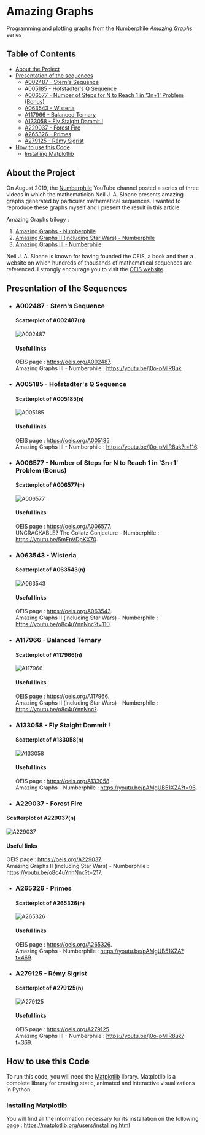 # Amazing Graphs

Programming and plotting graphs from the Numberphile *Amazing Graphs* series

## Table of Contents

* [About the Project](#about-the-project)
* [Presentation of the sequences](#presentation-of-the-sequences)
  * [A002487 - Stern's Sequence](#a002487---sterns-sequence)
  * [A005185 - Hofstadter's Q Sequence](#a005185---hofstadters-q-sequence)
  * [A006577 - Number of Steps for N to Reach 1 in '3n+1' Problem (Bonus)](#a006577---number-of-steps-for-n-to-reach-1-in-3n1-problem-bonus)
  * [A063543 - Wisteria](#a063543---wisteria)
  * [A117966 - Balanced Ternary](#a117966---balanced-ternary)
  * [A133058 - Fly Staight Dammit !](#a133058---fly-staight-dammit-)
  * [A229037 - Forest Fire](#a229037---forest-fire)
  * [A265326 - Primes](#a265326---primes)
  * [A279125 - Rémy Sigrist](#a279125---rémy-sigrist)
* [How to use this Code](#how-to-use-this-code)
  * [Installing Matplotlib](#installing-matplotlib)

## About the Project

On August 2019, the [Numberphile](https://www.youtube.com/user/numberphile/) YouTube channel posted a series of three videos in which the mathematician Neil J. A. Sloane presents amazing graphs generated by particular mathematical sequences.
I wanted to reproduce these graphs myself and I present the result in this article.

Amazing Graphs trilogy :
  
  1. [Amazing Graphs - Numberphile](https://youtu.be/pAMgUB51XZA)
  2. [Amazing Graphs II (including Star Wars) - Numberphile](https://youtu.be/o8c4uYnnNnc)
  3. [Amazing Graphs III - Numberphile](https://youtu.be/j0o-pMIR8uk)

Neil J. A. Sloane is known for having founded the OEIS, a book and then a website on which hundreds of thousands of mathematical sequences are referenced. I strongly encourage you to visit the [OEIS website](https://oeis.org/).

## Presentation of the Sequences

* ### A002487 - Stern's Sequence

  #### Scatterplot of A002487(n)
  
  ![A002487](illustration_images/A002487.png)
  
  #### Useful links
  
  OEIS page : <https://oeis.org/A002487>.  
  Amazing Graphs III - Numberphile : <https://youtu.be/j0o-pMIR8uk>.
  
* ### A005185 - Hofstadter's Q Sequence
  
  #### Scatterplot of A005185(n)
  
  ![A005185](illustration_images/A005185.png)
  
  #### Useful links

  OEIS page : <https://oeis.org/A005185>.  
  Amazing Graphs III - Numberphile : <https://youtu.be/j0o-pMIR8uk?t=116>.
  
* ### A006577 - Number of Steps for N to Reach 1 in '3n+1' Problem (Bonus)

  #### Scatterplot of A006577(n)
  
  ![A006577](illustration_images/A006577.png)
  
  #### Useful links

  OEIS page : <https://oeis.org/A006577>.  
  UNCRACKABLE? The Collatz Conjecture - Numberphile : <https://youtu.be/5mFpVDpKX70>.
  
* ### A063543 - Wisteria
  
  #### Scatterplot of A063543(n)
  
  ![A063543](illustration_images/A063543.png)
  
  #### Useful links

  OEIS page : <https://oeis.org/A063543>.  
  Amazing Graphs II (including Star Wars) - Numberphile : <https://youtu.be/o8c4uYnnNnc?t=110>.
  
* ### A117966 - Balanced Ternary
  
  #### Scatterplot of A117966(n)
  
  ![A117966](illustration_images/A117966.png)
  
  #### Useful links

  OEIS page : <https://oeis.org/A117966>.  
  Amazing Graphs II (including Star Wars) - Numberphile : <https://youtu.be/o8c4uYnnNnc?>.  

* ### A133058 - Fly Staight Dammit !
  
  #### Scatterplot of A133058(n)
  
  ![A133058](illustration_images/A133058.png)
  
  #### Useful links

  OEIS page : <https://oeis.org/A133058>.  
  Amazing Graphs - Numberphile : <https://youtu.be/pAMgUB51XZA?t=96>.
  
* ### A229037 - Forest Fire

 #### Scatterplot of A229037(n)
  
  ![A229037](illustration_images/A229037.png)
  
  #### Useful links

  OEIS page : <https://oeis.org/A229037>.  
  Amazing Graphs II (including Star Wars) - Numberphile : <https://youtu.be/o8c4uYnnNnc?t=217>.
  
* ### A265326 - Primes
  
  #### Scatterplot of A265326(n)
  
  ![A265326](illustration_images/A265326.png)
  
  #### Useful links

  OEIS page : <https://oeis.org/A265326>.  
  Amazing Graphs - Numberphile : <https://youtu.be/pAMgUB51XZA?t=469>.

* ### A279125 - Rémy Sigrist
  
  #### Scatterplot of A279125(n)
  
  ![A279125](illustration_images/A279125.png)
  
  #### Useful links

  OEIS page : <https://oeis.org/A279125>.  
  Amazing Graphs III - Numberphile : <https://youtu.be/j0o-pMIR8uk?t=369>.
  
## How to use this Code

To run this code, you will need the [Matplotlib](https://matplotlib.org/) library. Matplotlib is a complete library for creating static, animated and interactive visualizations in Python.

### Installing Matplotlib

You will find all the information necessary for its installation on the following page : <https://matplotlib.org/users/installing.html>
